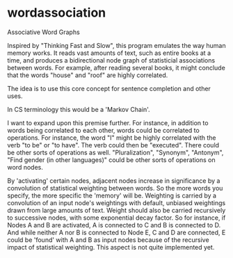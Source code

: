 wordassociation
===============

Associative Word Graphs

Inspired by "Thinking Fast and Slow", this program emulates the way human memory works.  It reads vast amounts of text, such as entire books at a time, and produces a bidirectional node graph of statisticial associations between words.  For example, after reading several books, it might conclude that the words "house" and "roof" are highly correlated.

The idea is to use this core concept for sentence completion and other uses.

In CS terminology this would be a 'Markov Chain'.

I want to expand upon this premise further.  For instance, in addition to words being correlated to each other, words could be correlated to operations.  For instance, the word "I" might be highly correlated with the verb "to be" or "to have".  The verb could then be "executed".  There could be other sorts of operations as well.  "Pluralization", "Synonym", "Antonym", "Find gender (in other languages)" could be other sorts of operations on word nodes.

By 'activating' certain nodes, adjacent nodes increase in significance by a convolution of statistical weighting between words.  So the more words you specify, the more specific the 'memory' will be.  Weighting is carried by a convolution of an input node's weightings with default, unbiased weightings drawn from large amounts of text.  Weight should also be carried recursively to successive nodes, with some exponential decay factor.  So for instance, if Nodes A and B are activated, A is connected to C and B is connected to D.  And while neither A nor B is connected to Node E, C and D are connected, E could be 'found' with A and B as input nodes because of the recursive impact of statistical weighting.  This aspect is not quite implemented yet.
